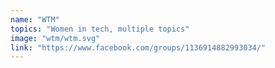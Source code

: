 ```yaml
---
name: "WTM"
topics: "Women in tech, multiple topics"
image: "wtm/wtm.svg"
link: "https://www.facebook.com/groups/1136914882993034/"
---
```

